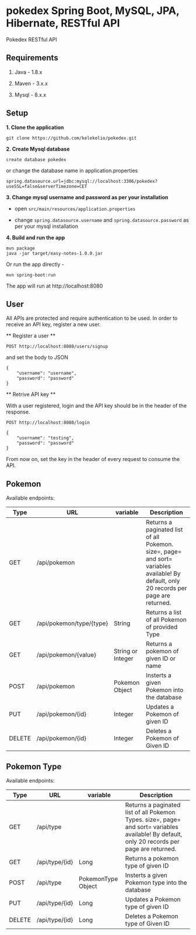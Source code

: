 # pokedex Spring Boot, MySQL, JPA, Hibernate, RESTful API
Pokedex RESTful API


## Requirements
1. Java - 1.8.x

2. Maven - 3.x.x

3. Mysql - 8.x.x

## Setup
**1. Clone the application**

```
git clone https://github.com/kelekelio/pokedex.git
```

**2. Create Mysql database**
```
create database pokedex
```

or change the database name in application.properties
```
spring.datasource.url=jdbc:mysql://localhost:3306/pokedex?useSSL=false&serverTimezone=CET
```

**3. Change mysql username and password as per your installation**

+ open `src/main/resources/application.properties`

+ change `spring.datasource.username` and `spring.datasource.password` as per your mysql installation


**4. Build and run the app**

```
mvn package
java -jar target/easy-notes-1.0.0.jar
```

Or run the app directly -

```
mvn spring-boot:run
```

The app will run at http://localhost:8080

## User

All APIs are protected and require authentication to be used.
In order to receive an API key, register a new user.

** Register a user **


```
POST http://localhost:8080/users/signup
```

and set the body to JSON
```
{
    "username": "username",
    "password": "password"
}
```

** Retrive API key **

With a user registered, login and the API key should be in the header of the response.


```
POST http://localhost:8080/login
```

```
{
    "username": "testing",
    "password": "password"
}
```

From now on, set the key in the header of every request to consume the API.

## Pokemon

Available endpoints:

|Type|URL|variable|Description|
|---|---|---|---|
|GET|/api/pokemon||Returns a paginated list of all Pokemon. size=, page= and sort= variables available! By default, only 20 records per page are returned.
|GET|/api/pokemon/type/{type}|String|Returns a list of all Pokemon of provided Type|
|GET|/api/pokemon/{value}|String or Integer|Returns a pokemon of given ID or name|
|POST|/api/pokemon|Pokemon Object|Insterts a given Pokemon into the database|
|PUT|/api/pokemon/{id}|Integer|Updates a Pokemon of given ID|
|DELETE|/api/pokemon/{id}|Integer|Deletes a Pokemon of Given ID|

## Pokemon Type

Available endpoints:

|Type|URL|variable|Description|
|---|---|---|---|
|GET|/api/type||Returns a paginated list of all Pokemon Types. size=, page= and sort= variables available! By default, only 20 records per page are returned.
|GET|/api/type/{id}|Long|Returns a pokemon type of given ID|
|POST|/api/type|PokemonType Object|Insterts a given Pokemon type into the database|
|PUT|/api/type/{id}|Long|Updates a Pokemon type of given ID|
|DELETE|/api/type/{id}|Long|Deletes a Pokemon type of Given ID|
